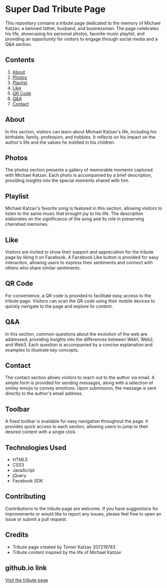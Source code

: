 # Super Dad Tribute Page

This repository contains a tribute page dedicated to the memory of Michael Katzav, a beloved father, husband, and businessman. The page celebrates his life, showcasing his personal photos, favorite music playlist, and providing an opportunity for visitors to engage through social media and a Q&A section.

## Contents

1. [About](#about)
2. [Photos](#photos)
3. [Playlist](#playlist)
4. [Like](#like)
5. [QR Code](#qrcode)
6. [Q&A](#qa)
7. [Contact](#contact)

## About

In this section, visitors can learn about Michael Katzav's life, including his birthdate, family, profession, and hobbies. It reflects on his impact on the author's life and the values he instilled in his children.

## Photos

The photos section presents a gallery of memorable moments captured with Michael Katzav. Each photo is accompanied by a brief description, providing insights into the special moments shared with him.

## Playlist

Michael Katzav's favorite song is featured in this section, allowing visitors to listen to the same music that brought joy to his life. The description elaborates on the significance of the song and its role in preserving cherished memories.

## Like

Visitors are invited to show their support and appreciation for the tribute page by liking it on Facebook. A Facebook Like button is provided for easy interaction, allowing users to express their sentiments and connect with others who share similar sentiments.

## QR Code

For convenience, a QR code is provided to facilitate easy access to the tribute page. Visitors can scan the QR code using their mobile devices to quickly navigate to the page and explore its content.

## Q&A

In this section, common questions about the evolution of the web are addressed, providing insights into the differences between Web1, Web2, and Web3. Each question is accompanied by a concise explanation and examples to illustrate key concepts.

## Contact

The contact section allows visitors to reach out to the author via email. A simple form is provided for sending messages, along with a selection of smiley emojis to convey emotions. Upon submission, the message is sent directly to the author's email address.

## Toolbar

A fixed toolbar is available for easy navigation throughout the page. It provides quick access to each section, allowing users to jump to their desired content with a single click.

## Technologies Used

- HTML5
- CSS3
- JavaScript
- jQuery
- Facebook SDK

## Contributing

Contributions to the tribute page are welcome. If you have suggestions for improvements or would like to report any issues, please feel free to open an issue or submit a pull request.

## Credits

- Tribute page created by Tomer Katzav 207219783
- Tribute content inspired by the life of Michael Katzav

## github.io link

[Visit the tribute page](https://wed-2023.github.io/207219783/)
